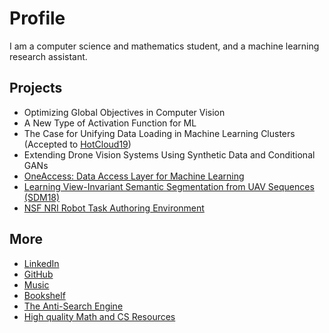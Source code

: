 # Profile

I am a computer science and mathematics student, and a machine learning research assistant. 

## Projects

* Optimizing Global Objectives in Computer Vision
* A New Type of Activation Function for ML
* The Case for Unifying Data Loading in Machine Learning Clusters (Accepted to [HotCloud19](https://www.usenix.org/conference/hotcloud19))
* Extending Drone Vision Systems Using Synthetic Data and Conditional GANs
* [OneAccess: Data Access Layer for Machine Learning](https://github.com/abhay-venkatesh/one_access/blob/master/one_access.pdf)
* [Learning View-Invariant Semantic Segmentation from UAV Sequences (SDM18)](https://github.com/abhay-venkatesh/invariant-net/blob/master/learning-view-invariant.pdf)
* [NSF NRI Robot Task Authoring Environment](./pages/nsf-nri.md)

## More

* [LinkedIn](https://linkedin.com/in/abhayvenkatesh)
* [GitHub](https://github.com/abhay-venkatesh)
* [Music](https://www.last.fm/user/abhayvenkatesh)
* [Bookshelf](https://bookshelf.website/abhay/mixes/dvadl/Book-Recs)
* [The Anti-Search Engine](./pages/anti-search-engine.md)
* [High quality Math and CS Resources](./pages/math-cs-resources.md)
